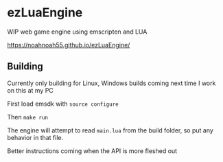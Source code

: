 # ezLuaEngine

WIP web game engine using emscripten and LUA

https://noahnoah55.github.io/ezLuaEngine/

## Building

Currently only building for Linux, Windows builds coming next time I work on this at my PC

First load emsdk with
```source configure```

Then
```make run```

The engine will attempt to read `main.lua` from the build folder, so put any behavior in that file.

Better instructions coming when the API is more fleshed out
